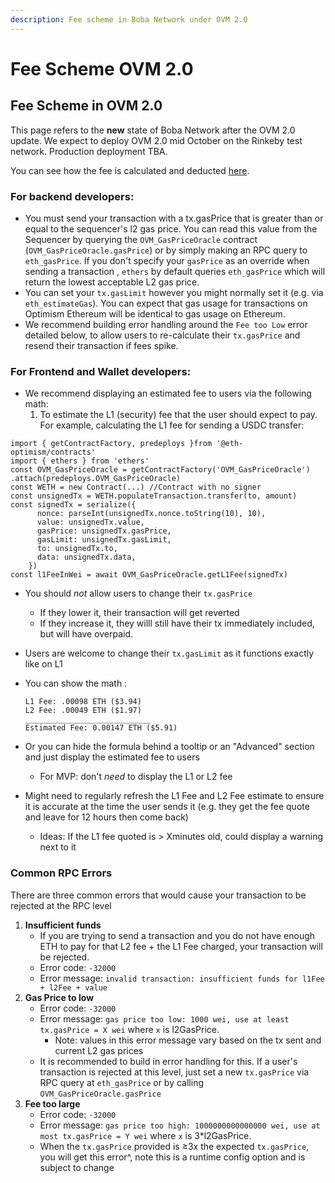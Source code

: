 ```yaml
---
description: Fee scheme in Boba Network under OVM 2.0
---
```


# Fee Scheme OVM 2.0

## Fee Scheme in OVM 2.0

This page refers to the **new** state of Boba Network after the OVM 2.0 update. We expect to deploy OVM 2.0 mid October on the Rinkeby test network. Production deployment TBA.

You can see how the fee is calculated and deducted [here](https://community.optimism.io/docs/users/fees-2.0.html).

### For backend developers: <a id="for-backend-developers"></a>

* You must send your transaction with a tx.gasPrice that is greater than or equal to the sequencer's l2 gas price. You can read this value from the Sequencer by querying the `OVM_GasPriceOracle` contract \(`OVM_GasPriceOracle.gasPrice`\) or by simply making an RPC query to `eth_gasPrice`. If you don't specify your `gasPrice` as an override when sending a transaction , `ethers` by default queries `eth_gasPrice` which will return the lowest acceptable L2 gas price.
* You can set your `tx.gasLimit` however you might normally set it \(e.g. via `eth_estimateGas`\). You can expect that gas usage for transactions on Optimism Ethereum will be identical to gas usage on Ethereum.
* We recommend building error handling around the `Fee too Low` error detailed below, to allow users to re-calculate their `tx.gasPrice` and resend their transaction if fees spike.

### For Frontend and Wallet developers: <a id="for-frontend-and-wallet-developers"></a>

* We recommend displaying an estimated fee to users via the following math:
  1. To estimate the L1 \(security\) fee that the user should expect to pay. For example, calculating the L1 fee for sending a USDC transfer:

```text
import { getContractFactory, predeploys }from '@eth-optimism/contracts'
import { ethers } from 'ethers'
const OVM_GasPriceOracle = getContractFactory('OVM_GasPriceOracle')
.attach(predeploys.OVM_GasPriceOracle)
const WETH = new Contract(...) //Contract with no signer
const unsignedTx = WETH.populateTransaction.transfer(to, amount)
const signedTx = serialize({
      nonce: parseInt(unsignedTx.nonce.toString(10), 10),
      value: unsignedTx.value,
      gasPrice: unsignedTx.gasPrice,
      gasLimit: unsignedTx.gasLimit,
      to: unsignedTx.to,
      data: unsignedTx.data,
    })
const l1FeeInWei = await OVM_GasPriceOracle.getL1Fee(signedTx)
```

* You should _not_ allow users to change their `tx.gasPrice`
  * If they lower it, their transaction will get reverted
  * If they increase it, they willl still have their tx immediately included, but will have overpaid.
* Users are welcome to change their `tx.gasLimit` as it functions exactly like on L1
* You can show the math :

  ```text
  L1 Fee: .00098 ETH ($3.94)
  L2 Fee: .00049 ETH ($1.97)
  ____________________________
  Estimated Fee: 0.00147 ETH ($5.91)
  ```

* Or you can hide the formula behind a tooltip or an "Advanced" section and just display the estimated fee to users
  * For MVP: don't _need_ to display the L1 or L2 fee
* Might need to regularly refresh the L1 Fee and L2 Fee estimate to ensure it is accurate at the time the user sends it \(e.g. they get the fee quote and leave for 12 hours then come back\)
  * Ideas: If the L1 fee quoted is &gt; Xminutes old, could display a warning next to it

### Common RPC Errors <a id="common-rpc-errors"></a>

There are three common errors that would cause your transaction to be rejected at the RPC level

1. **Insufficient funds**
   * If you are trying to send a transaction and you do not have enough ETH to pay for that L2 fee + the L1 Fee charged, your transaction will be rejected.
   * Error code: `-32000`
   * Error message: `invalid transaction: insufficient funds for l1Fee + l2Fee + value`
2. **Gas Price to low**
   * Error code: `-32000`
   * Error message: `gas price too low: 1000 wei, use at least tx.gasPrice = X wei` where `x` is l2GasPrice.
     * Note: values in this error message vary based on the tx sent and current L2 gas prices
   * It is recommended to build in error handling for this. If a user's transaction is rejected at this level, just set a new `tx.gasPrice` via RPC query at `eth_gasPrice` or by calling `OVM_GasPriceOracle.gasPrice`
3. **Fee too large**
   * Error code: `-32000`
   * Error message: `gas price too high: 1000000000000000 wei, use at most tx.gasPrice = Y wei` where `x` is 3\*l2GasPrice.
   * When the `tx.gasPrice` provided is ≥3x the expected `tx.gasPrice`, you will get this error^, note this is a runtime config option and is subject to change

